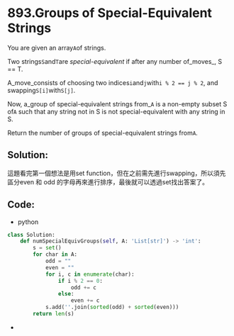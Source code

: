 # 893.Groups of Special-Equivalent Strings

You are given an array`A`of strings.

Two strings`S`and`T`are _special-equivalent_ if after any number of_moves_, S == T.

A\_move\_consists of choosing two indices`i`and`j`with`i % 2 == j % 2`, and swapping`S[i]`with`S[j]`.

Now, a_group of special-equivalent strings from_`A` is a non-empty subset S of`A` such that any string not in S is not special-equivalent with any string in S.

Return the number of groups of special-equivalent strings from`A`.

## Solution:

這題看完第一個想法是用set function，但在之前需先進行swapping，所以須先區分even 和 odd 的字母再來進行排序，最後就可以透過set找出答案了。

## Code:

* python

```py
class Solution:
    def numSpecialEquivGroups(self, A: 'List[str]') -> 'int':
        s = set()
        for char in A:
            odd = ""
            even = ""
            for i, c in enumerate(char):
                if i % 2 == 0:
                    odd += c
                else:
                    even += c
            s.add(''.join(sorted(odd) + sorted(even)))
        return len(s)
```

* 



